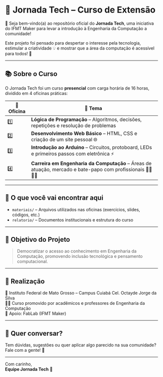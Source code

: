 # 🚀 Jornada Tech – Curso de Extensão

👋 Seja bem-vindo(a) ao repositório oficial do **Jornada Tech**, uma iniciativa do IFMT Maker para levar a introdução à Engenharia da Computação a comunidade!  

Este projeto foi pensado para despertar o interesse pela tecnologia, estimular a criatividade 💡 e mostrar que a área da computação é acessível para todos! 🤝

---

## 📚 Sobre o Curso

O Jornada Tech foi um curso **presencial** com carga horária de 16 horas, dividido em 4 oficinas práticas:

| 🧩 Oficina | 💬 Tema |
|-----------|--------|
| 1️⃣ | **Lógica de Programação** – Algoritmos, decisões, repetições e resolução de problemas |
| 2️⃣ | **Desenvolvimento Web Básico** – HTML, CSS e criação de um site pessoal 🌐 |
| 3️⃣ | **Introdução ao Arduino** – Circuitos, protoboard, LEDs e primeiros passos com eletrônica ⚡ |
| 4️⃣ | **Carreira em Engenharia da Computação** – Áreas de atuação, mercado e bate-papo com profissionais 👨‍💻👩‍💻 |

---

## 📁 O que você vai encontrar aqui

- `materiais/` – Arquivos utilizados nas oficinas (exercícios, slides, códigos, etc.)
- `relatorio/` – Documentos institucionais e estrutura do curso

---

## 🌱 Objetivo do Projeto

> Democratizar o acesso ao conhecimento em Engenharia da Computação, promovendo inclusão tecnológica e pensamento computacional.

---

## 🏫 Realização

📍 Instituto Federal de Mato Grosso – Campus Cuiabá Cel. Octayde Jorge da Silva  
👨‍🏫 Curso promovido por acadêmicos e professores de Engenharia da Computação  
🤖 Apoio: FabLab (IFMT Maker)

---

## 💬 Quer conversar?

Tem dúvidas, sugestões ou quer aplicar algo parecido na sua comunidade?  
Fale com a gente! 📩

---

Com carinho,  
**Equipe Jornada Tech** 💙
